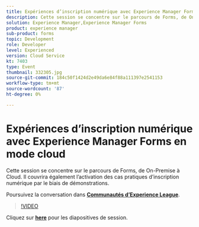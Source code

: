```yaml
---
title: Expériences d’inscription numérique avec Experience Manager Forms en mode cloud
description: Cette session se concentre sur le parcours de Forms, de On-Premise à Cloud. Il couvrira également l’activation des cas pratiques d’inscription numérique par le biais de démonstrations.
solution: Experience Manager,Experience Manager Forms
product: experience manager
sub-product: forms
topic: Development
role: Developer
level: Experienced
version: Cloud Service
kt: 7403
type: Event
thumbnail: 332305.jpg
source-git-commit: 184c50f1424d2e49da6e84f88a111397e2541153
workflow-type: tm+mt
source-wordcount: '87'
ht-degree: 0%

---
```



# Expériences d’inscription numérique avec Experience Manager Forms en mode cloud

Cette session se concentre sur le parcours de Forms, de On-Premise à Cloud. Il couvrira également l’activation des cas pratiques d’inscription numérique par le biais de démonstrations.

Poursuivez la conversation dans **[Communautés d’Experience League](http://adobe.ly/36Yd3v6)**.

>[!VIDEO](https://video.tv.adobe.com/v/332305/?quality=12&learn=on&hidetitle=true)

Cliquez sur **[here](/help/adobe-developers-live/assets/digital-enrollment-aem-forms-cloud.pdf)** pour les diapositives de session.
